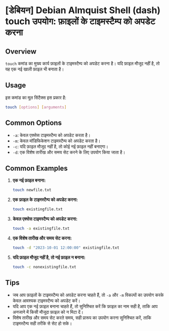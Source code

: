 # [डेबियन] Debian Almquist Shell (dash) touch उपयोग: फ़ाइलों के टाइमस्टैम्प को अपडेट करना

## Overview
`touch` कमांड का मुख्य कार्य फ़ाइलों के टाइमस्टैम्प को अपडेट करना है। यदि फ़ाइल मौजूद नहीं है, तो यह एक नई खाली फ़ाइल भी बनाता है। 

## Usage
इस कमांड का मूल सिंटैक्स इस प्रकार है:
```bash
touch [options] [arguments]
```

## Common Options
- `-a`: केवल एक्सेस टाइमस्टैम्प को अपडेट करता है।
- `-m`: केवल मॉडिफिकेशन टाइमस्टैम्प को अपडेट करता है।
- `-c`: यदि फ़ाइल मौजूद नहीं है, तो कोई नई फ़ाइल नहीं बनाएगा।
- `-d`: एक विशेष तारीख और समय सेट करने के लिए उपयोग किया जाता है।

## Common Examples
1. **एक नई फ़ाइल बनाना:**
   ```bash
   touch newfile.txt
   ```

2. **एक फ़ाइल के टाइमस्टैम्प को अपडेट करना:**
   ```bash
   touch existingfile.txt
   ```

3. **केवल एक्सेस टाइमस्टैम्प को अपडेट करना:**
   ```bash
   touch -a existingfile.txt
   ```

4. **एक विशेष तारीख और समय सेट करना:**
   ```bash
   touch -d "2023-10-01 12:00:00" existingfile.txt
   ```

5. **यदि फ़ाइल मौजूद नहीं है, तो नई फ़ाइल न बनाना:**
   ```bash
   touch -c nonexistingfile.txt
   ```

## Tips
- जब आप फ़ाइलों के टाइमस्टैम्प को अपडेट करना चाहते हैं, तो `-a` और `-m` विकल्पों का उपयोग करके केवल आवश्यक टाइमस्टैम्प को अपडेट करें।
- यदि आप एक नई फ़ाइल बनाना चाहते हैं, तो सुनिश्चित करें कि फ़ाइल का नाम सही है, ताकि आप अनजाने में किसी मौजूदा फ़ाइल को न मिटा दें।
- विशेष तारीख और समय सेट करते समय, सही प्रारूप का उपयोग करना सुनिश्चित करें, ताकि टाइमस्टैम्प सही तरीके से सेट हो सके।